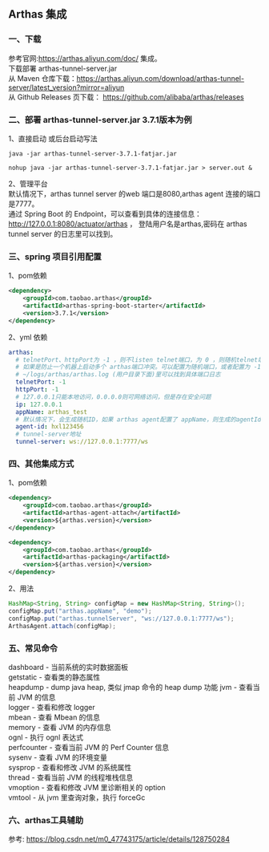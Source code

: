 ##  Arthas 集成

### 一、下载
参考官网:https://arthas.aliyun.com/doc/ 集成。    
下载部署 arthas-tunnel-server.jar    
从 Maven 仓库下载：https://arthas.aliyun.com/download/arthas-tunnel-server/latest_version?mirror=aliyun    
从 Github Releases 页下载： https://github.com/alibaba/arthas/releases

### 二、部署 arthas-tunnel-server.jar    3.7.1版本为例
1、直接启动 或后台启动写法
```
java -jar arthas-tunnel-server-3.7.1-fatjar.jar
```
```
nohup java -jar arthas-tunnel-server-3.7.1-fatjar.jar > server.out &
```
2、管理平台    
默认情况下，arthas tunnel server 的web 端口是8080,arthas agent 连接的端口是7777。   
通过 Spring Boot 的 Endpoint，可以查看到具体的连接信息：http://127.0.0.1:8080/actuator/arthas ，
登陆用户名是arthas,密码在 arthas tunnel server 的日志里可以找到。

### 三、spring 项目引用配置
1、pom依赖
```xml
<dependency>
    <groupId>com.taobao.arthas</groupId>
    <artifactId>arthas-spring-boot-starter</artifactId>
    <version>3.7.1</version>
</dependency>
```
2、yml 依赖
```yml
arthas:
  # telnetPort、httpPort为 -1 ，则不listen telnet端口，为 0 ，则随机telnet端口
  # 如果是防止一个机器上启动多个 arthas端口冲突。可以配置为随机端口，或者配置为 -1，并且通过tunnel server来使用arthas。
  # ~/logs/arthas/arthas.log (用户目录下面)里可以找到具体端口日志
  telnetPort: -1
  httpPort: -1
  # 127.0.0.1只能本地访问，0.0.0.0则可网络访问，但是存在安全问题
  ip: 127.0.0.1
  appName: arthas_test
  # 默认情况下，会生成随机ID，如果 arthas agent配置了 appName，则生成的agentId会带上appName的前缀。
  agent-id: hxl123456
  # tunnel-server地址
  tunnel-server: ws://127.0.0.1:7777/ws
```

### 四、其他集成方式
1、pom依赖
```xml
<dependency>
    <groupId>com.taobao.arthas</groupId>
    <artifactId>arthas-agent-attach</artifactId>
    <version>${arthas.version}</version>
</dependency>

<dependency>
    <groupId>com.taobao.arthas</groupId>
    <artifactId>arthas-packaging</artifactId>
    <version>${arthas.version}</version>
</dependency>
```
2、用法
```java
HashMap<String, String> configMap = new HashMap<String, String>();
configMap.put("arthas.appName", "demo");
configMap.put("arthas.tunnelServer", "ws://127.0.0.1:7777/ws");
ArthasAgent.attach(configMap);
```

### 五、常见命令
dashboard - 当前系统的实时数据面板   
getstatic - 查看类的静态属性   
heapdump - dump java heap, 类似 jmap 命令的 heap dump 功能
jvm - 查看当前 JVM 的信息   
logger - 查看和修改 logger   
mbean - 查看 Mbean 的信息   
memory - 查看 JVM 的内存信息   
ognl - 执行 ognl 表达式   
perfcounter - 查看当前 JVM 的 Perf Counter 信息   
sysenv - 查看 JVM 的环境变量   
sysprop - 查看和修改 JVM 的系统属性   
thread - 查看当前 JVM 的线程堆栈信息   
vmoption - 查看和修改 JVM 里诊断相关的 option   
vmtool - 从 jvm 里查询对象，执行 forceGc   

### 六、arthas工具辅助
参考:
https://blog.csdn.net/m0_47743175/article/details/128750284

